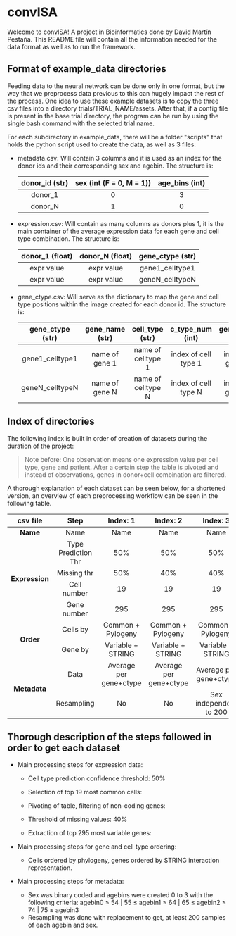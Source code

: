 # convISA

Welcome to convISA! A project in Bioinformatics done by David Martín Pestaña. This README file will contain all the information needed for the data format as well as to run the framework.

## Format of example_data directories

Feeding data to the neural network can be done only in one format, but the way that we preprocess data previous to this can hugely impact the rest of the process. One idea to use these example datasets is to copy the three csv files into a directory trials/TRIAL_NAME/assets. After that, if a config file is present in the base trial directory, the program can be run by using the single bash command with the selected trial name.

For each subdirectory in example_data, there will be a folder "scripts" that holds the python script used to create the data, as well as 3 files:

- metadata.csv: Will contain 3 columns and it is used as an index for the donor ids and their corresponding sex and agebin. The structure is:

    |donor_id (str)    | sex (int (F = 0, M = 1)) | age_bins (int)     |
    |:---:        |    :----:   |          :---: |
    |donor_1      | 0     | 3  |
    |donor_N   | 1       | 0     |

- expression.csv: Will contain as many columns as donors plus 1, it is the main container of the average expression data for each gene and cell type combination. The structure is:

    |donor_1 (float) |  donor_N (float)| gene_ctype (str) |
    |:---:           |          :---:  | :---:            |
    |expr value      | expr value      | gene1_celltype1  | 
    |expr value      | expr value      | geneN_celltypeN  |   

- gene_ctype.csv: Will serve as the dictionary to map the gene and cell type positions within the image created for each donor id. The structure is:

    |gene_ctype (str) |  gene_name (str)| cell_type (str) |c_type_num (int)|gene_num (int)|
    |:---:            |          :---:  | :---:            |:---:|:---:|
    |gene1_celltype1  | name of gene 1      | name of celltype 1  | index of cell type 1| index of gene 1|
    |geneN_celltypeN  | name of gene N      | name of celltype N  | index of cell type N| index of gene N|

## Index of directories

The following index is built in order of creation of datasets during the duration of the project:

> Note before: One observation means one expression value per cell type, gene and patient. After a certain step the table is pivoted and instead of observations, genes in donor+cell combination are filtered. 

A thorough explanation of each dataset can be seen below, for a shortened version, an overview of each preprocessing workflow can be seen in the following table.

<table align="center">
    <thead>
        <tr>
            <th style="text-align:center;"><b>csv file</b></th>
            <th style="text-align:center;"><b>Step</b></th>
            <th style="text-align:center;"><b>Index: 1</b></th>
            <th style="text-align:center;"><b>Index: 2</b></th>
            <th style="text-align:center;"><b>Index: 3</b></th>
            <th style="text-align:center;"><b>Index: 4</b></th>
        </tr>
    </thead>
    <tbody>
        <tr>
            <td style="text-align:center;"><b>Name</b></td>
            <td style="text-align:center;">Name</td>
            <td style="text-align:center;">Name</td>
            <td style="text-align:center;">Name</td>
            <td style="text-align:center;">Name</td>
            <td style="text-align:center;">Name</td>
        </tr>
        <tr>
            <td rowspan=4 style="text-align:center;"><b>Expression</b></td>
            <td style="text-align:center;">Type Prediction Thr</td>
            <td style="text-align:center;">50%</td>
            <td style="text-align:center;">50%</td>
            <td style="text-align:center;">50%</td>
            <td style="text-align:center;">50%</td>
        </tr>
        <tr>
            <td style="text-align:center;">Missing thr</td>
            <td style="text-align:center;">50%</td>
            <td style="text-align:center;">40%</td>
            <td style="text-align:center;">40%</td>            
            <td style="text-align:center;">40%</td>
        </tr>
        <tr>
            <td style="text-align:center;">Cell number</td>
            <td style="text-align:center;">19</td>
            <td style="text-align:center;">19</td>
            <td style="text-align:center;">19</td>
            <td style="text-align:center;">19</td>
        </tr>
        <tr>
            <td style="text-align:center;">Gene number</td>
            <td style="text-align:center;">295</td>
            <td style="text-align:center;">295</td>
            <td style="text-align:center;">295</td>
            <td style="text-align:center;">295</td>
        </tr>
        <tr>
            <td rowspan=2 style="text-align:center;"><b>Order</b></td>
            <td style="text-align:center;">Cells by</td>
            <td style="text-align:center;">Common + Pylogeny</td>
            <td style="text-align:center;">Common + Pylogeny</td>
            <td style="text-align:center;">Common + Pylogeny</td>
            <td style="text-align:center;">Common + Pylogeny</td>
        </tr>
        <tr>
            <td style="text-align:center;">Gene by</td>
            <td style="text-align:center;">Variable + STRING</td>
            <td style="text-align:center;">Variable + STRING</td>
            <td style="text-align:center;">Variable + STRING</td>
            <td style="text-align:center;">Variable + STRING</td>
        </tr>
        <tr>
            <td rowspan=2 style="text-align:center;"><b>Metadata</b></td>
            <td style="text-align:center;">Data</td>
            <td style="text-align:center;">Average per gene+ctype</td>
            <td style="text-align:center;">Average per gene+ctype</td>
            <td style="text-align:center;">Average per gene+ctype</td>
            <td style="text-align:center;">Average per gene+ctype</td>
        </tr>
        <tr>
            <td style="text-align:center;">Resampling</td>
            <td style="text-align:center;">No</td>
            <td style="text-align:center;">No</td>
            <td style="text-align:center;">Sex independent to 200</td>
            <td style="text-align:center;">Sex dependent to 200</td>
        </tr>
    </tbody>
</table>


## Thorough description of the steps followed in order to get each dataset

- Main processing steps for expression data:

    - Cell type prediction confidence threshold: 50%


    - Selection of top 19 most common cells:


    - Pivoting of table, filtering of non-coding genes:


    - Threshold of missing values: 40%


    - Extraction of top 295 most variable genes:


- Main processing steps for gene and cell type ordering:

    - Cells ordered by phylogeny, genes ordered by STRING interaction representation.

- Main processing steps for metadata:

    - Sex was binary coded and agebins were created 0 to 3 with the following criteria: agebin0 $\le$ 54 | 55 $\le$ agebin1 $\le$ 64 | 65 $\le$ agebin2 $\le$ 74 | 75 $\le$ agebin3
    - Resampling was done with replacement to get, at least 200 samples of each agebin and sex.